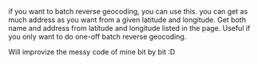 if you want to batch reverse geocoding, you can use this. you can get as much address as you want from a given latitude and longitude. Get both name and address from latitude and longitude listed in the page. Useful if you only want to do one-off batch reverse geocoding. 

Will improvize the messy code of mine bit by bit :D